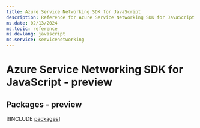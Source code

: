 ```yaml
---
title: Azure Service Networking SDK for JavaScript
description: Reference for Azure Service Networking SDK for JavaScript
ms.date: 02/13/2024
ms.topic: reference
ms.devlang: javascript
ms.service: servicenetworking
---
```

# Azure Service Networking SDK for JavaScript - preview
## Packages - preview
[!INCLUDE [packages](service-networking-index.md)]